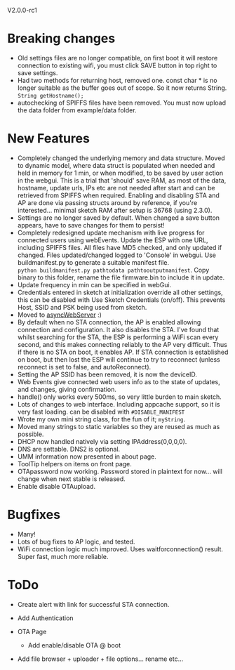 V2.0.0-rc1

# Breaking changes
- Old settings files are no longer compatible, on first boot it will restore connection to existing wifi, you must click SAVE button in top right to save settings.
- Had two methods for returning host, removed one.  const char * is no longer suitable as the buffer goes out of scope. So it now returns String. `String getHostname();`
- autochecking of SPIFFS files have been removed.  You must now upload the data folder from example/data folder. 

# New Features
- Completely changed the underlying memory and data structure.  Moved to dynamic model, where data struct is populated when needed and held in memory for 1 min, or when modified, to be saved by user action in the webgui.  This is a trial that 'should' save RAM, as most of the data, hostname, update urls, IPs etc are  not needed after start and can be retrieved from SPIFFS when required.  Enabling and disabling STA and AP are done via passing structs around by reference, if you're interested... minimal sketch RAM after setup is 36768 (using 2.3.0).
- Settings are no longer saved by default.  When changed a save button appears, have to save changes for them to persist!
- Completely redesigned update mechanism with live progress for connected users using webEvents. Update the ESP with one URL, including SPIFFS files.  All files have MD5 checked, and only updated if changed.  Files updated/changed logged to 'Console' in webgui. Use buildmanifest.py to generate a suitable manifest file.  
`python buildmanifest.py pathtodata pathtooutputmanifest`.  Copy binary to this folder, rename the file firmware.bin to include it in update.
- Update frequency in min can be specified in webGui.
- Credentials entered in sketch at initialization override all other settings, this can be disabled with Use Sketch Credentials (on/off).  This prevents Host, SSID and PSK being used from sketch.    
- Moved to [asyncWebServer](https://github.com/me-no-dev/ESPAsyncWebServer) :)
- By default when no STA connection, the AP is enabled allowing connection and configuration. It also disables the STA.  I've found that whilst searching for the STA, the ESP is performing a WiFi scan every second, and this makes connecting reliably to the AP very difficult.  Thus if there is no STA on boot, it enables AP.  If STA connection is established on boot, but then lost the ESP will continue to try to reconnect (unless reconnect is set to false, and autoReconnect).
- Setting the AP SSID has been removed, it is now the deviceID.
- Web Events give connected web users info as to the state of updates, and changes, giving confirmation.
- handle() only works every 500ms, so very little burden to main sketch.
- Lots of changes to web interface. Including appcache support, so it is very fast loading. can be disabled with `#DISABLE_MANIFEST`
- Wrote my own mini string class, for the fun of it; `myString`.   
- Moved many strings to static variables so they are reused as much as possible.
- DHCP now handled natively via setting IPAddress(0,0,0,0).
- DNS are settable. DNS2 is optional.
- UMM information now presented in about page.
- ToolTip helpers on items on front page.
- OTApassword now working.  Password stored in plaintext for now... will change when next stable is released.
- Enable disable OTAupload.

# Bugfixes
- Many!
- Lots of bug fixes to AP logic, and tested.
- WiFi connection logic much improved.  Uses waitforconnection() result.  Super fast, much more reliable.

# ToDo

- Create alert with link for successful STA connection.
- Add Authentication

- OTA Page
  - Add enable/disable OTA @ boot

- Add file browser + uploader + file options... rename etc...
